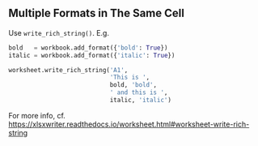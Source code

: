 




## Multiple Formats in The Same Cell
Use `write_rich_string()`. E.g.
```python
bold   = workbook.add_format({'bold': True})
italic = workbook.add_format({'italic': True})

worksheet.write_rich_string('A1',
                            'This is ',
                            bold, 'bold',
                            ' and this is ',
                            italic, 'italic')
```

For more info, cf. <https://xlsxwriter.readthedocs.io/worksheet.html#worksheet-write-rich-string>



